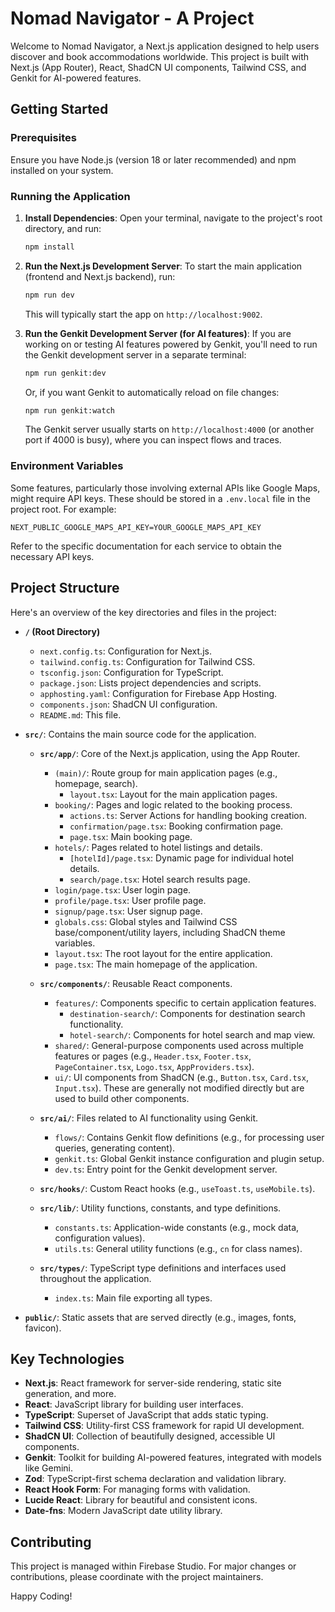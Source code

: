 # Nomad Navigator - A  Project

Welcome to Nomad Navigator, a Next.js application designed to help users discover and book accommodations worldwide. This project is built with Next.js (App Router), React, ShadCN UI components, Tailwind CSS, and Genkit for AI-powered features.

## Getting Started

### Prerequisites

Ensure you have Node.js (version 18 or later recommended) and npm installed on your system.

### Running the Application

1.  **Install Dependencies**:
    Open your terminal, navigate to the project's root directory, and run:
    ```bash
    npm install
    ```

2.  **Run the Next.js Development Server**:
    To start the main application (frontend and Next.js backend), run:
    ```bash
    npm run dev
    ```
    This will typically start the app on `http://localhost:9002`.

3.  **Run the Genkit Development Server (for AI features)**:
    If you are working on or testing AI features powered by Genkit, you'll need to run the Genkit development server in a separate terminal:
    ```bash
    npm run genkit:dev
    ```
    Or, if you want Genkit to automatically reload on file changes:
    ```bash
    npm run genkit:watch
    ```
    The Genkit server usually starts on `http://localhost:4000` (or another port if 4000 is busy), where you can inspect flows and traces.

### Environment Variables

Some features, particularly those involving external APIs like Google Maps, might require API keys. These should be stored in a `.env.local` file in the project root. For example:

```
NEXT_PUBLIC_GOOGLE_MAPS_API_KEY=YOUR_GOOGLE_MAPS_API_KEY
```

Refer to the specific documentation for each service to obtain the necessary API keys.

## Project Structure

Here's an overview of the key directories and files in the project:

-   **`/` (Root Directory)**
    -   `next.config.ts`: Configuration for Next.js.
    -   `tailwind.config.ts`: Configuration for Tailwind CSS.
    -   `tsconfig.json`: Configuration for TypeScript.
    -   `package.json`: Lists project dependencies and scripts.
    -   `apphosting.yaml`: Configuration for Firebase App Hosting.
    -   `components.json`: ShadCN UI configuration.
    -   `README.md`: This file.

-   **`src/`**: Contains the main source code for the application.

    -   **`src/app/`**: Core of the Next.js application, using the App Router.
        -   `(main)/`: Route group for main application pages (e.g., homepage, search).
            -   `layout.tsx`: Layout for the main application pages.
        -   `booking/`: Pages and logic related to the booking process.
            -   `actions.ts`: Server Actions for handling booking creation.
            -   `confirmation/page.tsx`: Booking confirmation page.
            -   `page.tsx`: Main booking page.
        -   `hotels/`: Pages related to hotel listings and details.
            -   `[hotelId]/page.tsx`: Dynamic page for individual hotel details.
            -   `search/page.tsx`: Hotel search results page.
        -   `login/page.tsx`: User login page.
        -   `profile/page.tsx`: User profile page.
        -   `signup/page.tsx`: User signup page.
        -   `globals.css`: Global styles and Tailwind CSS base/component/utility layers, including ShadCN theme variables.
        -   `layout.tsx`: The root layout for the entire application.
        -   `page.tsx`: The main homepage of the application.

    -   **`src/components/`**: Reusable React components.
        -   `features/`: Components specific to certain application features.
            -   `destination-search/`: Components for destination search functionality.
            -   `hotel-search/`: Components for hotel search and map view.
        -   `shared/`: General-purpose components used across multiple features or pages (e.g., `Header.tsx`, `Footer.tsx`, `PageContainer.tsx`, `Logo.tsx`, `AppProviders.tsx`).
        -   `ui/`: UI components from ShadCN (e.g., `Button.tsx`, `Card.tsx`, `Input.tsx`). These are generally not modified directly but are used to build other components.

    -   **`src/ai/`**: Files related to AI functionality using Genkit.
        -   `flows/`: Contains Genkit flow definitions (e.g., for processing user queries, generating content).
        -   `genkit.ts`: Global Genkit instance configuration and plugin setup.
        -   `dev.ts`: Entry point for the Genkit development server.

    -   **`src/hooks/`**: Custom React hooks (e.g., `useToast.ts`, `useMobile.ts`).

    -   **`src/lib/`**: Utility functions, constants, and type definitions.
        -   `constants.ts`: Application-wide constants (e.g., mock data, configuration values).
        -   `utils.ts`: General utility functions (e.g., `cn` for class names).

    -   **`src/types/`**: TypeScript type definitions and interfaces used throughout the application.
        -   `index.ts`: Main file exporting all types.

-   **`public/`**: Static assets that are served directly (e.g., images, fonts, favicon).

## Key Technologies

-   **Next.js**: React framework for server-side rendering, static site generation, and more.
-   **React**: JavaScript library for building user interfaces.
-   **TypeScript**: Superset of JavaScript that adds static typing.
-   **Tailwind CSS**: Utility-first CSS framework for rapid UI development.
-   **ShadCN UI**: Collection of beautifully designed, accessible UI components.
-   **Genkit**: Toolkit for building AI-powered features, integrated with models like Gemini.
-   **Zod**: TypeScript-first schema declaration and validation library.
-   **React Hook Form**: For managing forms with validation.
-   **Lucide React**: Library for beautiful and consistent icons.
-   **Date-fns**: Modern JavaScript date utility library.

## Contributing

This project is managed within Firebase Studio. For major changes or contributions, please coordinate with the project maintainers.

Happy Coding!
